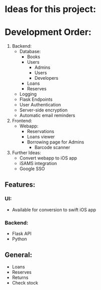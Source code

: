 # Ideas for this project:
# Development Order:
1. Backend:
    - Database:
       - Books
       - Users
          - Admins
          - Users
          - Developers
       - Loans
       - Reserves
    - Logging
    - Flask Endpoints
    - User Authentication
    - Server-side encryption
    - Automatic email reminders
2. Frontend:
    - Webapp:
        - Reservations
        - Loans viewer
        - Borrowing page for Admins
            - Barcode scanner
3. Further Ideas:
    - Convert webapp to iOS app
    - iSAMS integration
    - Google SSO
## Features:
### UI:
- Available for conversion to swift iOS app
### Backend:
- Flask API
- Python

## General:
- Loans
- Reserves
- Returns
- Check stock
